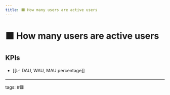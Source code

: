 ```yaml
---
title: 🟧 How many users are active users
---
```

# 🟧 How many users are active users

## KPIs
- [[📈 DAU, WAU, MAU percentage]]


---
tags: #🟥 